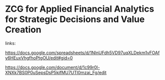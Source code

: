 # ZCG for Applied Financial Analytics for Strategic Decisions and Value Creation

links:

https://docs.google.com/spreadsheets/d/1NlnUFdh5VD97uqXLDekm1vFOAfy6HEuxVhgfhoPtgOU/edit#gid=0

https://docs.google.com/document/d/1c99r0l-XNXk7BS0P0uSepsDsP5kifMU7UTl0mzai_Fg/edit
